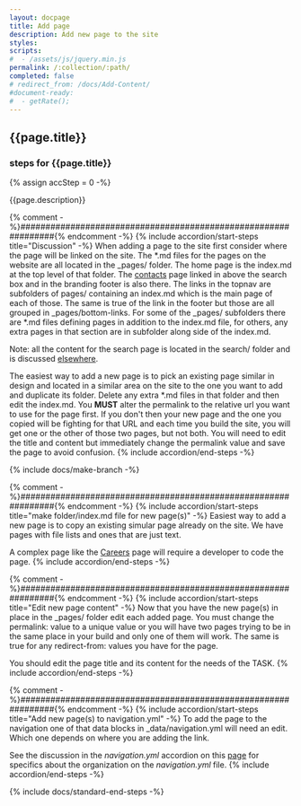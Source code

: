 ```yaml
---
layout: docpage
title: Add page
description: Add new page to the site
styles:
scripts:
#  - /assets/js/jquery.min.js
permalink: /:collection/:path/
completed: false
# redirect_from: /docs/Add-Content/
#document-ready:
#  - getRate();
---
```


## {{page.title}}

<h3 class="usa-sr-only">steps for {{page.title}}</h3>
{% assign accStep = 0 -%}

{{page.description}}

{% comment -%}###############################################################{% endcomment -%}
{% include accordion/start-steps title="Discussion" -%}
When adding a page to the site first consider where the page will be linked on the site. The \*.md files for the pages on the website are all located in the _pages/ folder. The home page is the index.md at the top level of that folder. The [contacts]({{site.baseurl}}/contacts) page linked in above the search box and in the branding footer is also there.  The links in the topnav are subfolders of pages/ containing an index.md which is the main page of each of those. The same is true of the link in the footer but those are all grouped in _pages/bottom-links.  For some of the _pages/ subfolders there are \*.md files defining pages in addition to the index.md file, for others, any extra pages in that section are in subfolder along side of the index.md.

Note: all the content for the search page is located in the search/ folder and is discussed [elsewhere]({{site.baseurl}}/docs/Notes/search-setup).

The easiest way to add a new page is to pick an existing page similar in design and located in a similar area on the site to the one you want to add and duplicate its folder. Delete any extra \*.md files in that folder and then edit the index.md.  You **MUST** alter the permalink to the relative url you want to use for the page first.  If you don't then your new page and the one you copied will be fighting for that URL and each time you build the site, you will get one or the other of those two pages, but not both.  You will need to edit the title and content but immediately change the permalink value and save the page to avoid confusion.
{% include accordion/end-steps -%}


{% include docs/make-branch -%}


{% comment -%}###############################################################{% endcomment -%}
{% include accordion/start-steps title="make folder/index.md file for new page(s)" -%}
Easiest way to add a new page is to copy an existing simular page already on the site.  We have pages with file lists and ones that are just text.

A complex page like the [Careers]({{site.based}}/careers) page will require a developer to code the page.
{% include accordion/end-steps -%}


{% comment -%}###############################################################{% endcomment -%}
{% include accordion/start-steps title="Edit new page content" -%}
Now that you have the new page(s) in place in the _pages/ folder edit each added page.  You must change the <span class="red">permalink:</span> value to a unique value or you will have two pages trying to be in the same place in your build and only one of them will work.  The same is true for any <span class="red">redirect-from:</span> values you have for the page.

You should edit the page title and its content for the needs of the TASK.
{% include accordion/end-steps -%}


{% comment -%}###############################################################{% endcomment -%}
{% include accordion/start-steps title="Add new page(s) to navigation.yml" -%}
To add the page to the navigation one of that data blocks in _data/navigation.yml will need an edit.  Which one depends on where you are adding the link.

See the discussion in the *navigation.yml* accordion on this [page]({{site.baseurl}}/docs/Notes/YAML-files) for specifics about the organization on the *navigation.yml* file.
{% include accordion/end-steps -%}


{% include docs/standard-end-steps -%}
